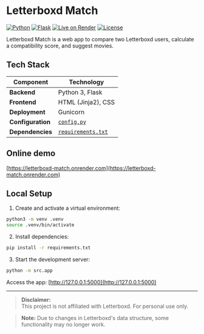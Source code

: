 # Letterboxd Match
[![Python](https://img.shields.io/badge/Python-3.12%2B-3776AB?logo=python&logoColor=white)](https://www.python.org/)
[![Flask](https://img.shields.io/badge/Flask-2%2B-000000?logo=flask&logoColor=white)](https://flask.palletsprojects.com/)
[![Live on Render](https://img.shields.io/badge/Render-Live-46E3B4?logo=render&logoColor=white)](https://letterboxd-match.onrender.com)
[![License](https://img.shields.io/badge/License-See%20LICENCE-lightgrey)](LICENCE)

Letterboxd Match is a web app to compare two Letterboxd users, calculate a compatibility score, and suggest movies.

## Tech Stack

| Component         | Technology                             |
|-------------------|----------------------------------------|
| **Backend**       | Python 3, Flask                        |
| **Frontend**      | HTML (Jinja2), CSS                     |
| **Deployment**    | Gunicorn                               |
| **Configuration** | [`config.py`](config.py)               |
| **Dependencies**  | [`requirements.txt`](requirements.txt) |

## Online demo

[https://letterboxd-match.onrender.com](https://letterboxd-match.onrender.com)

## Local Setup

1. Create and activate a virtual environment:

```bash
python3 -m venv .venv
source .venv/bin/activate
```

2. Install dependencies:

```bash
pip install -r requirements.txt
```

3. Start the development server:

```bash
python -m src.app
```

Access the app: [http://127.0.0.1:5000](http://127.0.0.1:5000)

---

> **Disclaimer:**  
> This project is not affiliated with Letterboxd. For personal use only.

> **Note:**
> Due to changes in Letterboxd's data structure, some functionality may no longer work.
